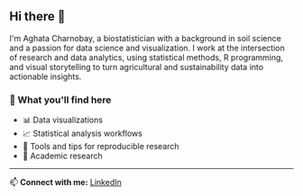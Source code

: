 ## Hi there 👋

I'm Aghata Charnobay, a biostatistician with a background in soil science and a passion for data science and visualization. I work at the intersection of research and data analytics, using statistical methods, R programming, and visual storytelling to turn agricultural and sustainability data into actionable insights.

### 📌 What you'll find here

- 📊 Data visualizations
- 📈 Statistical analysis workflows
- 📝 Tools and tips for reproducible research
- 🔬 Academic research
---

📫 **Connect with me:** [LinkedIn](https://www.linkedin.com/in/aghata-charnobay)


